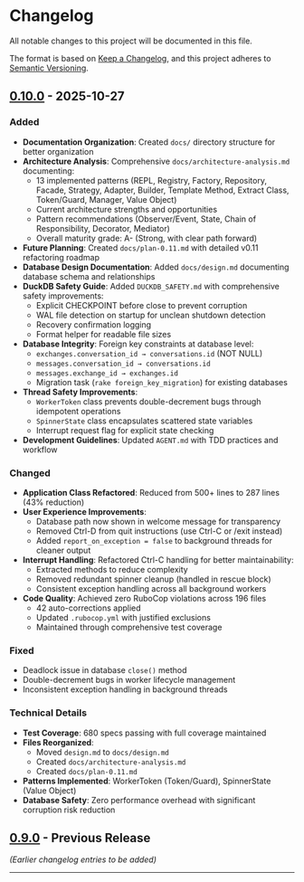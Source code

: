 # Changelog

All notable changes to this project will be documented in this file.

The format is based on [Keep a Changelog](https://keepachangelog.com/en/1.0.0/),
and this project adheres to [Semantic Versioning](https://semver.org/spec/v2.0.0.html).

## [0.10.0] - 2025-10-27

### Added
- **Documentation Organization**: Created `docs/` directory structure for better organization
- **Architecture Analysis**: Comprehensive `docs/architecture-analysis.md` documenting:
  - 13 implemented patterns (REPL, Registry, Factory, Repository, Facade, Strategy, Adapter, Builder, Template Method, Extract Class, Token/Guard, Manager, Value Object)
  - Current architecture strengths and opportunities
  - Pattern recommendations (Observer/Event, State, Chain of Responsibility, Decorator, Mediator)
  - Overall maturity grade: A- (Strong, with clear path forward)
- **Future Planning**: Created `docs/plan-0.11.md` with detailed v0.11 refactoring roadmap
- **Database Design Documentation**: Added `docs/design.md` documenting database schema and relationships
- **DuckDB Safety Guide**: Added `DUCKDB_SAFETY.md` with comprehensive safety improvements:
  - Explicit CHECKPOINT before close to prevent corruption
  - WAL file detection on startup for unclean shutdown detection
  - Recovery confirmation logging
  - Format helper for readable file sizes
- **Database Integrity**: Foreign key constraints at database level:
  - `exchanges.conversation_id → conversations.id` (NOT NULL)
  - `messages.conversation_id → conversations.id`
  - `messages.exchange_id → exchanges.id`
  - Migration task (`rake foreign_key_migration`) for existing databases
- **Thread Safety Improvements**:
  - `WorkerToken` class prevents double-decrement bugs through idempotent operations
  - `SpinnerState` class encapsulates scattered state variables
  - Interrupt request flag for explicit state checking
- **Development Guidelines**: Updated `AGENT.md` with TDD practices and workflow

### Changed
- **Application Class Refactored**: Reduced from 500+ lines to 287 lines (43% reduction)
- **User Experience Improvements**:
  - Database path now shown in welcome message for transparency
  - Removed Ctrl-D from quit instructions (use Ctrl-C or /exit instead)
  - Added `report_on_exception = false` to background threads for cleaner output
- **Interrupt Handling**: Refactored Ctrl-C handling for better maintainability:
  - Extracted methods to reduce complexity
  - Removed redundant spinner cleanup (handled in rescue block)
  - Consistent exception handling across all background workers
- **Code Quality**: Achieved zero RuboCop violations across 196 files
  - 42 auto-corrections applied
  - Updated `.rubocop.yml` with justified exclusions
  - Maintained through comprehensive test coverage

### Fixed
- Deadlock issue in database `close()` method
- Double-decrement bugs in worker lifecycle management
- Inconsistent exception handling in background threads

### Technical Details
- **Test Coverage**: 680 specs passing with full coverage maintained
- **Files Reorganized**:
  - Moved `design.md` to `docs/design.md`
  - Created `docs/architecture-analysis.md`
  - Created `docs/plan-0.11.md`
- **Patterns Implemented**: WorkerToken (Token/Guard), SpinnerState (Value Object)
- **Database Safety**: Zero performance overhead with significant corruption risk reduction

## [0.9.0] - Previous Release

_(Earlier changelog entries to be added)_

---

[0.10.0]: https://github.com/mgreenly/nu-agent/compare/v0.9.0...v0.10.0
[0.9.0]: https://github.com/mgreenly/nu-agent/releases/tag/v0.9.0
